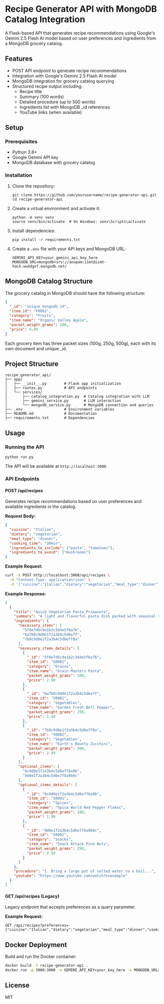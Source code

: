 # Recipe Generator API with MongoDB Catalog Integration

A Flask-based API that generates recipe recommendations using Google's Gemini 2.5 Flash AI model based on user preferences and ingredients from a MongoDB grocery catalog.

## Features

- POST API endpoint to generate recipe recommendations
- Integration with Google's Gemini 2.5 Flash AI model
- MongoDB integration for grocery catalog querying
- Structured recipe output including:
  - Recipe title
  - Summary (100 words)
  - Detailed procedure (up to 500 words)
  - Ingredients list with MongoDB _id references
  - YouTube links (when available)

## Setup

### Prerequisites

- Python 3.8+
- Google Gemini API key
- MongoDB database with grocery catalog

### Installation

1. Clone the repository:
   ```
   git clone https://github.com/yourusername/recipe-generator-api.git
   cd recipe-generator-api
   ```

2. Create a virtual environment and activate it:
   ```
   python -m venv venv
   source venv/bin/activate  # On Windows: venv\Scripts\activate
   ```

3. Install dependencies:
   ```
   pip install -r requirements.txt
   ```

4. Create a `.env` file with your API keys and MongoDB URL:
   ```
   GEMINI_API_KEY=your_gemini_api_key_here
   MONGODB_URL=mongodb+srv://anupam:iimt@iimt-hack.wuedgxf.mongodb.net/
   ```

## MongoDB Catalog Structure

The grocery catalog in MongoDB should have the following structure:

```json
{
  "_id": "unique_mongodb_id",
  "item_id": "F0001",
  "category": "Fruits",
  "item_name": "Organic Valley Apple",
  "packet_weight_grams": 100,
  "price": 0.99
}
```

Each grocery item has three packet sizes (100g, 250g, 500g), each with its own document and unique _id.

## Project Structure

```
recipe_generator_api/
├── app/
│   ├── __init__.py        # Flask app initialization
│   ├── routes.py          # API endpoints
│   └── services/
│       ├── catalog_integration.py  # Catalog integration with LLM
│       ├── gemini_service.py       # LLM interaction
│       └── mongodb_service.py      # MongoDB connection and queries
├── .env                   # Environment variables
├── README.md              # Documentation
├── requirements.txt       # Dependencies
```

## Usage

### Running the API

```
python run.py
```

The API will be available at `http://localhost:3000`.

### API Endpoints

#### POST /api/recipes

Generates recipe recommendations based on user preferences and available ingredients in the catalog.

**Request Body:**

```json
{
  "cuisine": "Italian",
  "dietary": "vegetarian",
  "meal_type": "dinner",
  "cooking_time": "30min",
  "ingredients_to_include": ["pasta", "tomatoes"],
  "ingredients_to_avoid": ["mushrooms"]
}
```

**Example Request:**

```bash
curl -X POST http://localhost:3000/api/recipes \
  -H "Content-Type: application/json" \
  -d '{"cuisine":"Italian","dietary":"vegetarian","meal_type":"dinner","cooking_time":"30min"}'
```

**Example Response:**

```json
[
  {
    "title": "Quick Vegetarian Pasta Primavera",
    "summary": "A light and flavorful pasta dish packed with seasonal vegetables and herbs...",
    "ingredients": {
      "necessary_items": [
        "5f8e7d6c9a1b2c3d4e5f6a7b",
        "6a7b8c9d0e1f2a3b4c5d6e7f",
        "7b8c9d0e1f2a3b4c5d6e7f8a"
      ],
      "necessary_items_details": [
        {
          "_id": "5f8e7d6c9a1b2c3d4e5f6a7b",
          "item_id": "G0001",
          "category": "Grains",
          "item_name": "Grain Masters Pasta",
          "packet_weight_grams": 500,
          "price": 2.99
        },
        {
          "_id": "6a7b8c9d0e1f2a3b4c5d6e7f",
          "item_id": "V0001",
          "category": "Vegetables",
          "item_name": "Garden Fresh Bell Pepper",
          "packet_weight_grams": 250,
          "price": 1.49
        },
        {
          "_id": "7b8c9d0e1f2a3b4c5d6e7f8a",
          "item_id": "V0002",
          "category": "Vegetables",
          "item_name": "Earth's Bounty Zucchini",
          "packet_weight_grams": 500,
          "price": 2.49
        }
      ],
      "optional_items": [
        "8c9d0e1f2a3b4c5d6e7f8a9b",
        "9d0e1f2a3b4c5d6e7f8a9b0c"
      ],
      "optional_items_details": [
        {
          "_id": "8c9d0e1f2a3b4c5d6e7f8a9b",
          "item_id": "S0001",
          "category": "Spices",
          "item_name": "Spice World Red Pepper Flakes",
          "packet_weight_grams": 100,
          "price": 1.99
        },
        {
          "_id": "9d0e1f2a3b4c5d6e7f8a9b0c",
          "item_id": "S0002",
          "category": "Snacks",
          "item_name": "Snack Attack Pine Nuts",
          "packet_weight_grams": 250,
          "price": 4.99
        }
      ]
    },
    "procedure": "1. Bring a large pot of salted water to a boil...",
    "youtube": "https://www.youtube.com/watch?v=example"
  }
]
```

#### GET /api/recipes (Legacy)

Legacy endpoint that accepts preferences as a query parameter.

**Example Request:**

```
GET /api/recipes?preferences={"cuisine":"Italian","dietary":"vegetarian","meal_type":"dinner","cooking_time":"30min"}
```

## Docker Deployment

Build and run the Docker container:

```bash
docker build -t recipe-generator-api .
docker run -p 3000:3000 -e GEMINI_API_KEY=your_key_here -e MONGODB_URL=your_mongodb_url recipe-generator-api
```

## License

MIT
